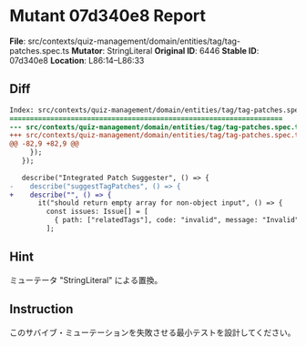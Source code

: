 # Mutant 07d340e8 Report

**File**: src/contexts/quiz-management/domain/entities/tag/tag-patches.spec.ts
**Mutator**: StringLiteral
**Original ID**: 6446
**Stable ID**: 07d340e8
**Location**: L86:14–L86:33

## Diff

```diff
Index: src/contexts/quiz-management/domain/entities/tag/tag-patches.spec.ts
===================================================================
--- src/contexts/quiz-management/domain/entities/tag/tag-patches.spec.ts	original
+++ src/contexts/quiz-management/domain/entities/tag/tag-patches.spec.ts	mutated #6446
@@ -82,9 +82,9 @@
     });
   });
 
   describe("Integrated Patch Suggester", () => {
-    describe("suggestTagPatches", () => {
+    describe("", () => {
       it("should return empty array for non-object input", () => {
         const issues: Issue[] = [
           { path: ["relatedTags"], code: "invalid", message: "Invalid" },
         ];
```

## Hint

ミューテータ "StringLiteral" による置換。

## Instruction

このサバイブ・ミューテーションを失敗させる最小テストを設計してください。
